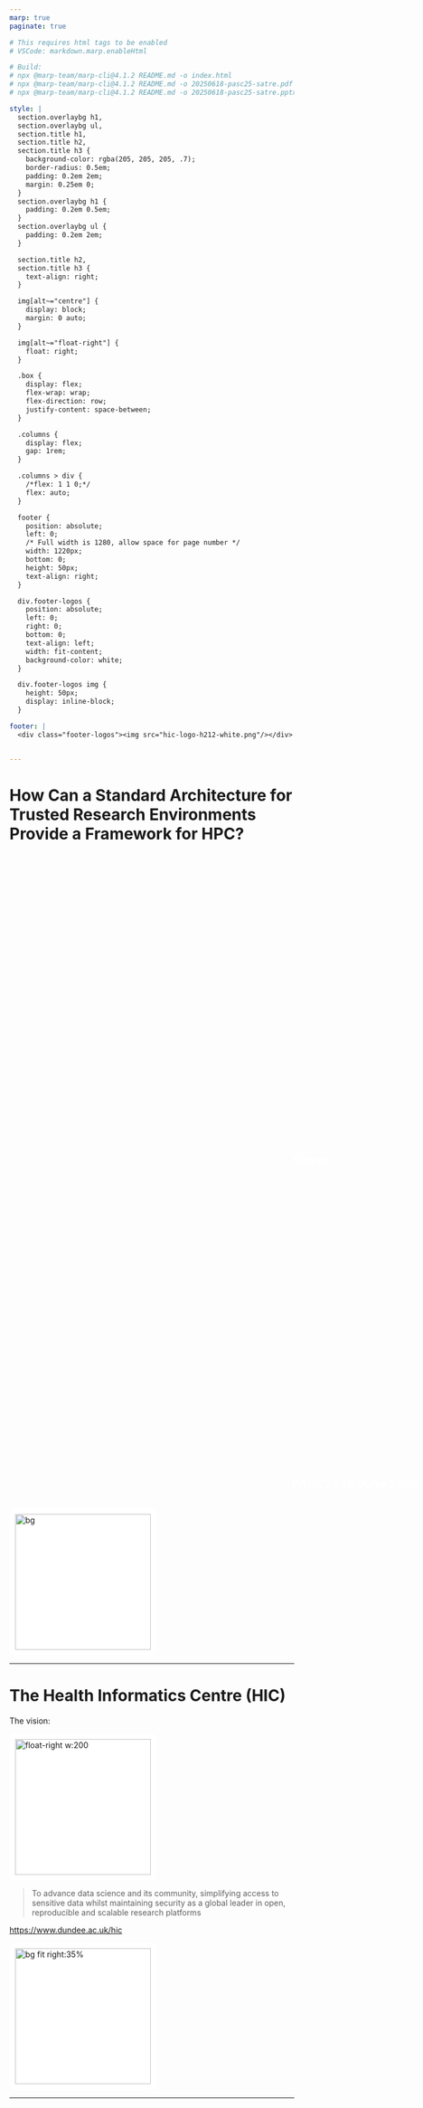 ```yaml
---
marp: true
paginate: true

# This requires html tags to be enabled
# VSCode: markdown.marp.enableHtml

# Build:
# npx @marp-team/marp-cli@4.1.2 README.md -o index.html
# npx @marp-team/marp-cli@4.1.2 README.md -o 20250618-pasc25-satre.pdf --pdf --allow-local-files
# npx @marp-team/marp-cli@4.1.2 README.md -o 20250618-pasc25-satre.pptx --pptx-editable --allow-local-files

style: |
  section.overlaybg h1,
  section.overlaybg ul,
  section.title h1,
  section.title h2,
  section.title h3 {
    background-color: rgba(205, 205, 205, .7);
    border-radius: 0.5em;
    padding: 0.2em 2em;
    margin: 0.25em 0;
  }
  section.overlaybg h1 {
    padding: 0.2em 0.5em;
  }
  section.overlaybg ul {
    padding: 0.2em 2em;
  }

  section.title h2,
  section.title h3 {
    text-align: right;
  }

  img[alt~="centre"] {
    display: block;
    margin: 0 auto;
  }

  img[alt~="float-right"] {
    float: right;
  }

  .box {
    display: flex;
    flex-wrap: wrap;
    flex-direction: row;
    justify-content: space-between;
  }

  .columns {
    display: flex;
    gap: 1rem;
  }

  .columns > div {
    /*flex: 1 1 0;*/
    flex: auto;
  }

  footer {
    position: absolute;
    left: 0;
    /* Full width is 1280, allow space for page number */
    width: 1220px;
    bottom: 0;
    height: 50px;
    text-align: right;
  }

  div.footer-logos {
    position: absolute;
    left: 0;
    right: 0;
    bottom: 0;
    text-align: left;
    width: fit-content;
    background-color: white;
  }

  div.footer-logos img {
    height: 50px;
    display: inline-block;
  }

footer: |
  <div class="footer-logos"><img src="hic-logo-h212-white.png"/></div>


---
```

<!--
_class: title
_footer: |
  <div class="footer-logos"><img src="hic-logo-h212-white.png"/><img src="universityofdundee-logo-2line.png"/></div>
_paginate: false
-->
<style scoped>
  h2 {
    display: inline-block;
    width: 400px;
    margin-left: 500px;
  }
  div.footer-logos {
    height: 100px;
  }
  div.footer-logos img {
    height: 100px;
  }
</style>

# How Can a Standard Architecture for Trusted Research Environments Provide a Framework for HPC?
## Simon Li
## PASC25 18 June 2025

![bg](dundee-taybridge-sun.jpg)

---
# The Health Informatics Centre (HIC)

The vision:

![float-right w:200](hic-chicken-tony.jpg)

> To advance data science and its community, simplifying access to sensitive data whilst maintaining security as a global leader in open, reproducible and scalable research platforms

https://www.dundee.ac.uk/hic

![bg fit right:35%](hic-expertise.png)

<!--
Part of the School of Medicine, University of Dundee

Mission Statement: "To Innovate and enable world-leading data science research specialising in sensitive data"

- HIC supports high impact research through the collection and management of population based data
- We have expert teams in secure data management, governance, data engineering, research infrastructure, software, and business support
-->

---
## We provide access to national healthcare data for researchers

- Including electronic health records and medical images
- We're data curators/processors on behalf of data controllers
- And are part of the Scottish Safe Haven network

![height:200 float-right](bsi-iso27001.svg)

![bg fit right](sshn-network.png)


---
# Purpose of this talk
- Explain what Trusted Research Environments (TREs) are
- Why existing HPC is not generally usable for TREs
- How we can start fixing that

---
# What are TREs and why do we need them?

<!--
Example motivating case
-->

---
# Example: Can undiagnosed heart failure be detected from routine medical records?

[![bg right:35% fit vertical Echocardiogram](heart-failure-risk-detected-ai-pioneering-study.webp)](https://www.dundee.ac.uk/stories/heart-failure-risk-detected-ai-pioneering-study)

<!-- Risk detected by AI in pioneering study -->

_Artificial Intelligence has the capability to detect people living with the risk of experiencing heart failure, new University of Dundee research has discovered._

https://www.dundee.ac.uk/stories/heart-failure-risk-detected-ai-pioneering-study

<!--
Heart failure: heart is unable to pump blood around the body effectively, gets worse over time
-->

---
![bg fit](ehrs-ecgs-heartfailure.excalidraw.svg)

<!--
Echocardiography heart scans from heart failure patients
Electronic health records to identify heart failure patients with echocardiograms
AI used to extract measurements of hearts from echocardiograms, better than usual methods
Combined with test results from medical records

Patients from Scottish Health Research Register and Biobank (SHARE)
-->

---
## How can we give researchers access to the data?
- Can we give them a USB stick with all patient medical data to copy to their laptop?

![bg right](usb-drive.jpg)

---
## NO! There are many reasons not to

[![drop-shadow:0,5px,10px,rgba(0,0,0,.4) w:800 centre](northern-trains-lost-propertry.png)](https://media.northernrailway.co.uk/news/the-hamster-the-wig-and-the-cupboard-northern-customers-report-more-than-32-600-items-of-lost-property)

- So what can we do instead?

---
## We could minimise the data given to the researcher...
- Data minimisation: Only provide relevant fields from relevant records
- Pseudonymisation
- Use "synthetic" data

![bg fit right](excel-data-hidden.png)

---
<!--
_footer: https://securedatagroup.org/wp-content/uploads/2025/03/sdc-handbook-v2.0.pdf
-->

## ... and limit what they can publish

![h:500](sdc-maps.png)

<!--
For example ensure only summary statistics can be published
-->
---
## We could accredit researchers to ensure they know their responsibilities...
- training courses on how to handle sensitive data
- understand why it's important to handle sensitive data in this way
- ensure that researchers are "trusted" before they can access patient data

[![width:800 float-right](mrc-research-gdpr-training.png)](https://bygsystems.net/mrcrsc-lms/course/index.php?categoryid=1)

---
## ... along with reviewing what they plan to do
- Research projects in the healthcare field already go through ethics review
- is the proposed work in the public interest?
- does it include safeguards to protect patient data?

---
## We could impose virtual or physical barriers on what they can do
- provide a locked-down compute environment with access to the data but no ability to copy data out
![centre](computers-no-connection.drawio.svg)
- or only allow access to data from a physical location monitored with CCTV


![bg fit right:40%](safepodbath02.png)

---
## In the UK these are embodied in the _"5 safes"_

We can balance how restrictive each of these _"safes"_ are

![bg right fit](5-safes-circle.png)

<!--
---
# A researcher's view of a TRE

![](tre-researchers-view.png)
-->

---
# An example TRE

Virtual desktop environment (Windows or Linux), accessed via a web browser

---

![bg fit](hic-tre-01.png)

---

![bg fit](hic-tre-04.png)

---

![bg fit](hic-tre-05.png)

---

![bg fit](hic-tre-09.png)

---

# Why do we need a "standard" for TREs?

In the UK 50+ TREs have organically developed over the past 15+ years.
- Duplication of effort
- Most TREs were developed independently, making them harder to maintain
- Every TRE feels different to researchers, more time is wasted understanding how each TRE works
- No single TRE has all the data you want

---
## Health is devolved to the 4 nations of the UK

![h:500 centre](health-data-uk.png)

---
## The need for a coordinated approach has has been emphasised through several reports in the UK ...

![bg fit right](goldacre-title-page.png)
![bg fit right:60%](sudlow-review-cover.png)

---
## ... and across Europe
- [European Health Data Space Regulation (EHDS)](https://health.ec.europa.eu/ehealth-digital-health-and-care/european-health-data-space-regulation-ehds_en
)
  > a common framework for the use and exchange of electronic health data across the EU. It enhances individuals’ access to and control over their personal electronic health data, while also enabling certain data to be reused for public interest, policy support, and scientific research purposes.

---
<!--
_footer: ""
-->
<style scoped>
  h2 {
    color: white;
    padding-top: 500px;
  }
  h2 a {
    color: white
  }
</style>

## Standard Architecture for Trusted Research Environments<br/>https://satre-specification.readthedocs.io

![bg](satre_logo_dark.svg)

---
## A grassroots standard built by the UK TRE community
Over 60 organisations contributed
- 14 collaborative events

Public Involvement
- Workshops identified transparency as a key requirement

Version 1.0 Released Oct 2023

![bg right:40% fit](uktre-swansea-2023.jpg)

---
<style scoped>
  .columns div {
    border: 1px solid black;
    padding: 0.5em;
  }
</style>

## A high-level guide on how to build and run a TRE

<div class="columns">

<div>

Four Architectural Principles:
- Usability
- Maintaining Public Trust
- Observability
- Standardisation

</div>

<div>

Four Pillars
- Information Governance
- Computing Technology
- Data Management
- Supporting Capabilities

</div>
</div>

<!--
29 Capabilities
- 160 statements
  - 75 mandatory
-->

---
## 4 pillars

![](satre-pillars.drawio.svg)

<!--
1. Information governance
2. Computing technology and Information Security
3. Data management
4. Supporting Capabilities

It's not as easy as just securing your compute infrastructure
-->

---
<style scoped>
  td {
    font-size: 12pt;
    background-color: white;
    color: lightgrey;
  }
  tr:nth-child(3) td {
    color: inherit;
    font-weight: bold;
  }
</style>

## Example capability: Network Management

|  | Statement | Guidance | Importance |
|---|---|---|---|
| 2.2.9. | Your TRE must control and manage all of its network infrastructure in order to protect information in systems and applications. | Network infrastructure must prevent unauthorised access to resources on the network. This may include firewalls, network segmentation, and restricting connections to the network. | Mandatory |
| 2.2.10. | Your TRE must not allow connectivity between users in different projects, or with access to different datasets. | Connectivity between users in the same project may be allowed,  for example to support shared network services within the project. | Mandatory |
| 2.2.11. | Your TRE must block outbound connections to the internet by default. | Limited outbound connectivity may be allowed for some services. | Mandatory |
| 2.2.12. | You should be able to monitor the network configuration of your TRE to check for misconfigurations and vulnerabilities. | This may include regular vulnerability scanning, and penetration testing. | Recommended |
| 2.2.13. | You should regularly monitor the network configuration of your TRE to check for misconfigurations and vulnerabilities. | This will involve following the monitoring procedure detailed above. | Recommended |

<!--
_footer: https://satre-specification.readthedocs.io/en/stable/pillars/computing_technology.html#network-management-application
-->

---
<!--
_footer: https://satre.uktre.org/en/evaluations/uod-hic/
-->

![bg fit](satre-uod-evaluation-20231011-screenshot.png)

---
<style scoped>
  .text-box {
    text-align: center;
    background-color: black;
    color: white;
    font-weight: bold;
    padding: 0.5em;
    height: 3em;
  }
</style>

## Who's using SATRE?

<div class="box">

![w:300](nhs-research-scotland.png)

![w:400](england-sde-logo.png)

![w:500](eoscentrust-logo.svg)

<div class="text-box">and several<br>commercial providers</div>

</div>


<!--
NHS SDE
SSHN
EOSC-ENTRUST
Commercial providers
-->

---

## Not yet in SATRE: federation

SATRE is a common baseline for TRE, so now we can work on federation as part of:

[![w:500 centre](trevolution-logo-dark2-wide.svg)](https://dareuk.org.uk/how-we-work/ongoing-activities/trevolution/)
[![w:500 centre](eoscentrust-logo.svg)](https://eosc-entrust.eu/)

---
# Why do TREs need HPC?

Massive datasets, more complex analyses
- The Scottish Safe Haven Network collectively has 2+ PB of medical images

---
# How is HPC used in practice?
It mostly isn't

![bg fit right](eo_circle_red_no-entry.svg)

<!--
https://commons.wikimedia.org/wiki/File:Eo_circle_red_no-entry.svg
-->
---
## Typical HPC has insufficient isolation for handling sensitive data
- Outbound network access: data can be copied out
- Shared filesystems/scratch space: people can see each other's data
- Internal network connections: data can be passed between different internal projects

![bg right:40%](datacentre.jpg)

---
## HPC information governance
- GDPR and other legislation applies
- HPC administrators may not be trained in handling sensitive data
- A typical TRE will be audited/accredited, e.g. to ISO27001

![bg right:40%](gdpr_europe.jpg)

<!--
This is special category data

https://commons.wikimedia.org/wiki/File:Gdpr_Europe.jpg
-->
---
# The ultimate question
_Are the public (or data owner) happy with their sensitive data being analysed in shared HPC facilities?_

![bg right](scotparliament-people.jpg)

---
# What can we do?

- Understand the drivers behind the additional restrictions that TREs impose
- Think about what technical controls are practical using SATRE as a guide
  - Can new facilities include support for TREs?
  - How much can be retro-fitted to existing facilities?

![bg right:40%](building-site.jpg)

<!--
Note: "we" includes "you"!
-->

---
## A few starting points
This is a very active area of development, but a few areas of investigation include:
- ephemeral SLURM clusters in public cloud
  - SLURM nodes are ephemeral, never shared between users, storage always encrypted

<div class="columns">
<div>

Shared HPC
![h:300 centre](hpc-shared.png)

</div>
<div>

Multiple isolated HPC
![h:300 centre](hpc-individual.png)

</div>
</div>

---
![float-right w:200](logo-fridge.png) [FRIDGE (Federated Research Infrastructure by Data Governance Extension)](https://dareuk.org.uk/how-we-work/ongoing-activities/dare-uk-early-adopters/fridge/): treating a subset of HPC nodes as a TRE, and identifying what prerequisites the HPC provider must support
  - multi-tenancy


---
- Confidential computing: Zero-trust computing where even sysadmins can't access data
  - Trusted Execution Environments
  - Secure enclaves (AWS Nitro)
  - AMD SEV (Secure Encrypted Virtualization)
  - Intel Trust Domain Extensions (TDX)

![centre height:150](confidential_computing_consortium.svg)

---
<style scoped>
  .columns div {
    border: 2px solid darkgrey;
    padding: 1em;
    width: 50%;
  }
</style>

## NIST guidelines on secure HPC

<div class="columns">

<div>

[NIST SP 800-223](https://csrc.nist.gov/pubs/sp/800/223/final)
High-Performance Computing Security: Architecture, Threat Analysis, and Security Posture

</div>

<div>

[NIST SP 800-234 Initial Public Draft](https://csrc.nist.gov/pubs/sp/800/234/ipd)
High-Performance Computing (HPC) Security Overlay

</div>
</div>

---
## But there are limits to how secure your compute is

[![Ken Thompson - Reflections on trusting trust](reflections_on_trusting_trust.png)](https://doi.org/10.1145/358198.358210)

---
<!--
_footer: ""
_paginate: false
-->
<style scoped>
img {
  padding: 10px;
  border-radius: 10px;
  width: 100%;
  background-color: white;
  width: 240px;
}
</style>

![bg](./dundee-taybridge-sun.jpg)

<div class="box">

![Health Informatics Centre](hic-logo-h212-white.png)

![University of Dundee](universityofdundee-logo-2line.png)

![Alan turing Institute](alan_turing_institute_logo.svg)

![University College London](university_college_london_logo.svg)

![DARE UK](dare_uk_logo.svg)

![Health Data Research UK](hdruk_main_rgb_jpeg.jpg)

![Administrative Data Research UK](adruk_logo_print.png)

![UK Research and Innovation](ukri_logo.png)

![University College London](ulster_university.svg)

![Research Data Scotland](research_data_scotland.svg)

![STFC Hartree](stfchartree-logo.png)

![UK TRE](uktre-logo.svg)

</div>

---
# Links for more information

- SATRE specification https://satre-specification.readthedocs.io/
- Public evaluations https://satre.uktre.org/
- DARE UK TREvolution https://dareuk.org.uk/how-we-work/ongoing-activities/trevolution/
- EOSC ENTRUST https://eosc-entrust.eu/

![bg fit right:40%](qrcode-url.png)

<!--
https://www.manicstreetpreacher.co.uk/hic-presentations-public/20250618-pasc25-satre/)
-->
